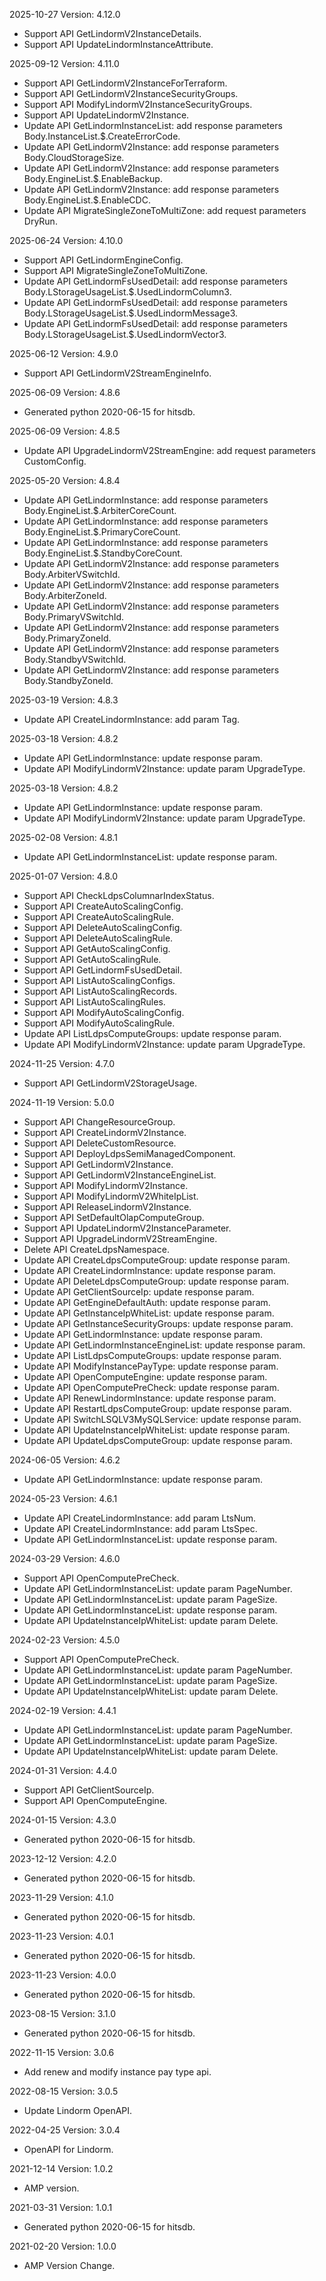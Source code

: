 2025-10-27 Version: 4.12.0
- Support API GetLindormV2InstanceDetails.
- Support API UpdateLindormInstanceAttribute.


2025-09-12 Version: 4.11.0
- Support API GetLindormV2InstanceForTerraform.
- Support API GetLindormV2InstanceSecurityGroups.
- Support API ModifyLindormV2InstanceSecurityGroups.
- Support API UpdateLindormV2Instance.
- Update API GetLindormInstanceList: add response parameters Body.InstanceList.$.CreateErrorCode.
- Update API GetLindormV2Instance: add response parameters Body.CloudStorageSize.
- Update API GetLindormV2Instance: add response parameters Body.EngineList.$.EnableBackup.
- Update API GetLindormV2Instance: add response parameters Body.EngineList.$.EnableCDC.
- Update API MigrateSingleZoneToMultiZone: add request parameters DryRun.


2025-06-24 Version: 4.10.0
- Support API GetLindormEngineConfig.
- Support API MigrateSingleZoneToMultiZone.
- Update API GetLindormFsUsedDetail: add response parameters Body.LStorageUsageList.$.UsedLindormColumn3.
- Update API GetLindormFsUsedDetail: add response parameters Body.LStorageUsageList.$.UsedLindormMessage3.
- Update API GetLindormFsUsedDetail: add response parameters Body.LStorageUsageList.$.UsedLindormVector3.


2025-06-12 Version: 4.9.0
- Support API GetLindormV2StreamEngineInfo.


2025-06-09 Version: 4.8.6
- Generated python 2020-06-15 for hitsdb.

2025-06-09 Version: 4.8.5
- Update API UpgradeLindormV2StreamEngine: add request parameters CustomConfig.


2025-05-20 Version: 4.8.4
- Update API GetLindormInstance: add response parameters Body.EngineList.$.ArbiterCoreCount.
- Update API GetLindormInstance: add response parameters Body.EngineList.$.PrimaryCoreCount.
- Update API GetLindormInstance: add response parameters Body.EngineList.$.StandbyCoreCount.
- Update API GetLindormV2Instance: add response parameters Body.ArbiterVSwitchId.
- Update API GetLindormV2Instance: add response parameters Body.ArbiterZoneId.
- Update API GetLindormV2Instance: add response parameters Body.PrimaryVSwitchId.
- Update API GetLindormV2Instance: add response parameters Body.PrimaryZoneId.
- Update API GetLindormV2Instance: add response parameters Body.StandbyVSwitchId.
- Update API GetLindormV2Instance: add response parameters Body.StandbyZoneId.


2025-03-19 Version: 4.8.3
- Update API CreateLindormInstance: add param Tag.


2025-03-18 Version: 4.8.2
- Update API GetLindormInstance: update response param.
- Update API ModifyLindormV2Instance: update param UpgradeType.


2025-03-18 Version: 4.8.2
- Update API GetLindormInstance: update response param.
- Update API ModifyLindormV2Instance: update param UpgradeType.


2025-02-08 Version: 4.8.1
- Update API GetLindormInstanceList: update response param.


2025-01-07 Version: 4.8.0
- Support API CheckLdpsColumnarIndexStatus.
- Support API CreateAutoScalingConfig.
- Support API CreateAutoScalingRule.
- Support API DeleteAutoScalingConfig.
- Support API DeleteAutoScalingRule.
- Support API GetAutoScalingConfig.
- Support API GetAutoScalingRule.
- Support API GetLindormFsUsedDetail.
- Support API ListAutoScalingConfigs.
- Support API ListAutoScalingRecords.
- Support API ListAutoScalingRules.
- Support API ModifyAutoScalingConfig.
- Support API ModifyAutoScalingRule.
- Update API ListLdpsComputeGroups: update response param.
- Update API ModifyLindormV2Instance: update param UpgradeType.


2024-11-25 Version: 4.7.0
- Support API GetLindormV2StorageUsage.


2024-11-19 Version: 5.0.0
- Support API ChangeResourceGroup.
- Support API CreateLindormV2Instance.
- Support API DeleteCustomResource.
- Support API DeployLdpsSemiManagedComponent.
- Support API GetLindormV2Instance.
- Support API GetLindormV2InstanceEngineList.
- Support API ModifyLindormV2Instance.
- Support API ModifyLindormV2WhiteIpList.
- Support API ReleaseLindormV2Instance.
- Support API SetDefaultOlapComputeGroup.
- Support API UpdateLindormV2InstanceParameter.
- Support API UpgradeLindormV2StreamEngine.
- Delete API CreateLdpsNamespace.
- Update API CreateLdpsComputeGroup: update response param.
- Update API CreateLindormInstance: update response param.
- Update API DeleteLdpsComputeGroup: update response param.
- Update API GetClientSourceIp: update response param.
- Update API GetEngineDefaultAuth: update response param.
- Update API GetInstanceIpWhiteList: update response param.
- Update API GetInstanceSecurityGroups: update response param.
- Update API GetLindormInstance: update response param.
- Update API GetLindormInstanceEngineList: update response param.
- Update API ListLdpsComputeGroups: update response param.
- Update API ModifyInstancePayType: update response param.
- Update API OpenComputeEngine: update response param.
- Update API OpenComputePreCheck: update response param.
- Update API RenewLindormInstance: update response param.
- Update API RestartLdpsComputeGroup: update response param.
- Update API SwitchLSQLV3MySQLService: update response param.
- Update API UpdateInstanceIpWhiteList: update response param.
- Update API UpdateLdpsComputeGroup: update response param.


2024-06-05 Version: 4.6.2
- Update API GetLindormInstance: update response param.


2024-05-23 Version: 4.6.1
- Update API CreateLindormInstance: add param LtsNum.
- Update API CreateLindormInstance: add param LtsSpec.
- Update API GetLindormInstanceList: update response param.


2024-03-29 Version: 4.6.0
- Support API OpenComputePreCheck.
- Update API GetLindormInstanceList: update param PageNumber.
- Update API GetLindormInstanceList: update param PageSize.
- Update API GetLindormInstanceList: update response param.
- Update API UpdateInstanceIpWhiteList: update param Delete.


2024-02-23 Version: 4.5.0
- Support API OpenComputePreCheck.
- Update API GetLindormInstanceList: update param PageNumber.
- Update API GetLindormInstanceList: update param PageSize.
- Update API UpdateInstanceIpWhiteList: update param Delete.


2024-02-19 Version: 4.4.1
- Update API GetLindormInstanceList: update param PageNumber.
- Update API GetLindormInstanceList: update param PageSize.
- Update API UpdateInstanceIpWhiteList: update param Delete.


2024-01-31 Version: 4.4.0
- Support API GetClientSourceIp.
- Support API OpenComputeEngine.


2024-01-15 Version: 4.3.0
- Generated python 2020-06-15 for hitsdb.

2023-12-12 Version: 4.2.0
- Generated python 2020-06-15 for hitsdb.

2023-11-29 Version: 4.1.0
- Generated python 2020-06-15 for hitsdb.

2023-11-23 Version: 4.0.1
- Generated python 2020-06-15 for hitsdb.

2023-11-23 Version: 4.0.0
- Generated python 2020-06-15 for hitsdb.

2023-08-15 Version: 3.1.0
- Generated python 2020-06-15 for hitsdb.

2022-11-15 Version: 3.0.6
- Add renew and modify instance pay type api.

2022-08-15 Version: 3.0.5
- Update Lindorm OpenAPI.

2022-04-25 Version: 3.0.4
- OpenAPI for Lindorm.

2021-12-14 Version: 1.0.2
- AMP version.

2021-03-31 Version: 1.0.1
- Generated python 2020-06-15 for hitsdb.

2021-02-20 Version: 1.0.0
- AMP Version Change.

